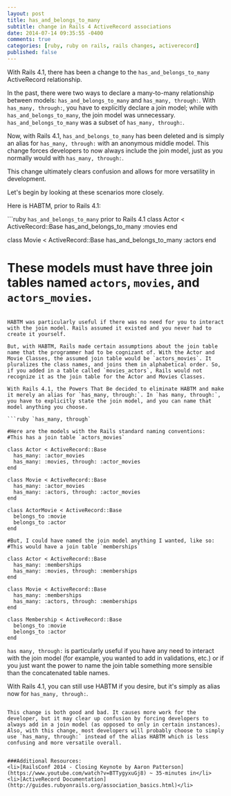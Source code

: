 ```yaml
---
layout: post
title: has_and_belongs_to_many 
subtitle: change in Rails 4 ActiveRecord associations
date: 2014-07-14 09:35:55 -0400
comments: true
categories: [ruby, ruby on rails, rails changes, activerecord] 
published: false
---
```


With Rails 4.1, there has been a change to the `has_and_belongs_to_many` ActiveRecord relationship. 

In the past, there were two ways to declare a many-to-many relationship between models: `has_and_belongs_to_many` and `has_many, through:`. With `has_many, through:`, you have to explicitly declare a join model; while with `has_and_belongs_to_many`, the join model was unnecessary. `has_and_belongs_to_many` was a subset of `has_many, through:`.

Now, with Rails 4.1, `has_and_belongs_to_many` has been deleted and is simply an alias for `has_many, through:` with an anonymous middle model. This change forces developers to now always include the join model, just as you normally would with `has_many, through:`.

This change ultimately clears confusion and allows for more versatility in development. 

<!-- more -->

Let's begin by looking at these scenarios more closely.

Here is HABTM, prior to Rails 4.1:

```ruby `has_and_belongs_to_many` prior to Rails 4.1
class Actor < ActiveRecord::Base
  has_and_belongs_to_many :movies
end 

class Movie < ActiveRecord::Base
  has_and_belongs_to_many :actors
end

# These models must have three join tables named `actors`, `movies`, and `actors_movies`.
```

HABTM was particularly useful if there was no need for you to interact with the join model. Rails assumed it existed and you never had to create it yourself. 

But, with HABTM, Rails made certain assumptions about the join table name that the programmer had to be cognizant of. With the Actor and Movie Classes, the assumed join table would be `actors_movies`. It pluralizes the class names, and joins them in alphabetical order. So, if you added in a table called `movies_actors`, Rails would not recognize it as the join table for the Actor and Movies Classes. 

With Rails 4.1, the Powers That Be decided to eliminate HABTM and make it merely an alias for `has_many, through:`. In `has many, through:`, you have to explicitly state the join model, and you can name that model anything you choose. 

```ruby `has_many, through`

#Here are the models with the Rails standard naming conventions:
#This has a join table `actors_movies`

class Actor < ActiveRecord::Base
  has_many: :actor_movies
  has_many: :movies, through: :actor_movies
end

class Movie < ActiveRecord::Base
  has_many: :actor_movies
  has_many: :actors, through: :actor_movies
end 

class ActorMovie < ActiveRecord::Base
  belongs_to :movie
  belongs_to :actor
end 

#But, I could have named the join model anything I wanted, like so:
#This would have a join table `memberships`

class Actor < ActiveRecord::Base
  has_many: :memberships
  has_many: :movies, through: :memberships
end

class Movie < ActiveRecord::Base
  has_many: :memberships
  has_many: :actors, through: :memberships
end 

class Membership < ActiveRecord::Base
  belongs_to :movie
  belongs_to :actor
end 
```

`has many, through:` is particularly useful if you have any need to interact with the join model (for example, you wanted to add in validations, etc.) or if you just want the power to name the join table something more sensible than the concatenated table names. 

With Rails 4.1, you can still use HABTM if you desire, but it's simply as alias now for `has_many, through:`.
```

This change is both good and bad. It causes more work for the developer, but it may clear up confusion by forcing developers to always add in a join model (as opposed to only in certain instances). Also, with this change, most developers will probably choose to simply use `has_many, through:` instead of the alias HABTM which is less confusing and more versatile overall. 


###Additional Resources:
<li>[RailsConf 2014 - Closing Keynote by Aaron Patterson](https://www.youtube.com/watch?v=BTTygyxuGj8) ~ 35-minutes in</li>
<li>[ActiveRecord Documentation](http://guides.rubyonrails.org/association_basics.html)</li>

